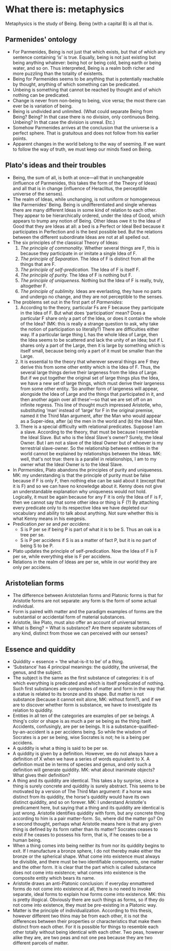 # What there is: metaphysics

Metaphysics is the study of Being. Being (with a capital B) is all that is.

## Parmenides' ontology

* For Parmenides, Being is not just that which exists, but that of which any
  sentence containing ‘is’ is true. Equally, being is not just existing but
  being anything whatever: being hot or being cold, being earth or being
  water, and so on. Thus interpreted, Being is a realm both richer and more
  puzzling than the totality of existents.
* Being for Parmenides seems to be anything that is potentially reachable by
  thought, anything of which something can be predicated.
* Unbeing is something that cannot be reached by thought and of which
  nothing can be predicated.
* Change is never from non-being to being, vice versa; the most there can
  ever be is variation of being.
* Being is undivided and unlimited. (What could separate Being from Being?
  Being? In that case there is no division, only continuous Being. Unbeing?
  In that case the division is unreal. Etc.)
* Somehow Parmenides arrives at the conclusion that the universe is a
  perfect sphere. That is gratuitous and does not follow from his earlier
  points.
* Apparent changes in the world belong to the way of seeming. If we want
  to follow the way of truth, we must keep our minds fixed on Being.

## Plato's ideas and their troubles

* Being, the sum of all, is both at once—all that in unchangeable (influence
  of Parmenides, this takes the form of the Theory of Ideas) and all that is
  in change (influence of Heraclitus, the perceptible universe of the
  senses).
* The realm of Ideas, while unchanging, is not uniform or homogeneous like
  Parmenides' Being. Being is undifferentiated and single whereas there are
  many different Ideas in some kind of relation to each other. They appear
  to be hierarchically ordered, under the Idea of Good, which appears to
  trump any notion of Being. Other Ideas owe it to the Idea of Good that
  they are Ideas at all: a bed is a Perfect or Ideal Bed because it
  participates in Perfection and is the best possible bed. But the relations
  between the different subordinate Ideas are not at all spelled out.
* The six principles of the classical Theory of Ideas:
  1. *The principle of commonality*. Whether several things are F, this is
     because they participate in or imitate a single Idea of F.
  2. *The principle of Separation*. The Idea of F is distinct from all the
     things that are F.
  3. *The principle of self-predication.* The Idea of F is itself F.
  4. *The principle of purity.* The Idea of F is nothing but F.
  5. *The principle of uniqueness.* Nothing but the Idea of F is really,
     truly, altogether F.
  6. *The principle of sublimity.* Ideas are everlasting, they have no parts
     and undergo no change, and they are not perceptible to the senses.
* The problems set out in the first part of *Parmenides*:
  1. According to the theory, particular Fs are F because they participate
     in the Idea of F. But what does ‘participation’ mean? Does a particular
     F share only a part of the Idea, or does it contain the whole of the
     Idea? (MK: this is really a strange question to ask, why take the
     notion of participation so literally?) There are difficulties either
     way. If a particular large thing L has the whole Idea of Large, then
     the Idea seems to be scattered and lack the unity of an Idea; but if L
     shares only a part of the Large, then it is large by something which is
     itself small, because being only a part of it must be smaller than the
     Large.
  2. It is essential to the theory that wherever several things are F they
     derive this from some other entity which is the Idea of F. Thus, the
     several large things derive their largeness from the Idea of Large. But
     if we put together the original set of large things plus the Idea, we
     have a new set of large things, which must derive their largeness from
     some other entity. ‘So another form of largeness will appear, alongside
     the Idea of Large and the things that participated in it, and then
     another again over all these’—so that we are set off on an infinite
     regress. This line of thought much impressed Aristotle, who,
     substituting ‘man’ instead of ‘large’ for F in the original premise,
     named it the Third Man argument, after the Man who would appear as a
     Super-idea, after (a) the men in the world and (b) the Ideal Man.
  3. There is a special difficulty with relational predicates. Suppose I am
     a slave. According to the theory, that must be because I resemble the
     Ideal Slave. But who is the Ideal Slave's owner? Surely, the Ideal
     Owner. But I am not a slave of the Ideal Owner but of whoever is my
     terrestrial slave-owner. So the relationship between entities in the
     world cannot be explained by relationships between the Ideas. MK: well,
     that's not true: there is a parallel in relationships, I am to my owner
     what the Ideal Owner is to the Ideal Slave.
* In *Parmenides*, Plato abandons the principles of purity and uniqueness.
  MK: my understanding is that the principle of purity must be false because
  if F is only F, then nothing else can be said about it (except that it is
  F) and so we can have no knowledge about it. Kenny does not give an
  understandable explanation why uniqueness would not hold. Logically, it
  must be again because for any F it is only the Idea of F is F, then we
  cannot say that some other idea or thing is F (?) By attaching every
  predicate only to its respective Idea we have depleted our vocabulary and
  ability to talk about anything. Not sure whether this is what Kenny means
  in his exegesis.
* Predication *per se* and *per accidens*:
  * S is P per se if being P is part of what it is to be S. Thus an oak is a
    tree per se.
  * S is P per accidens if S is as a matter of fact P, but it is no part of
    being S to be P.
* Plato updates the principle of self-predication. Now the Idea of F is F
  per se, while everything else is F per accidens.
* Relations in the realm of Ideas are per se, while in our world they are
  only per accidens.

## Aristotelian forms

* The difference between Aristotelian forms and Platonic forms is that for
  Aristotle forms are not separate: any form is the form of some actual
  individual.
* Form is paired with matter and the paradigm examples of forms are the
  substantial or accidental form of material substances.
* Aristotle, like Plato, must also offer an account of universal terms.
* What is Being? = What is substance? Are there separate substances of any
  kind, distinct from those we can perceived with our senses?

## Essence and quiddity

* Quiddity = essence = ‘the what-is-it to be’ of a thing.
* ‘Substance’ has 4 principal meanings: the quiddity, the universal, the
  genus, and the subject.
* The subject is the same as the first substance of categories: it is of
  which everything is predicated and which is itself predicated of nothing.
  Such first substances are composites of matter and form in the way that a
  statue is related to its bronze and its shape. But matter is not substance
  (because it cannot exit alone, MK: without form?), and if we are to
  discover whether form is substance, we have to investigate its relation to
  quiddity.
* Entities in all ten of the categories are examples of per se beings. A
  thing's color or shape is as much a per se being as the thing itself.
  Accidents, confusingly, are per se beings. It is a
  substance-qualified-by-an-accident is a per accidens being. So while the
  wisdom of Socrates is a per se being, wise Socrates is not; he is a being
  per accidens.
* A quiddity is what a thing is said to be per se.
* A quiddity is given by a definition. However, we do not always have a
  definition of X when we have a series of words equivalent to X. A
  definition must be in terms of species and genus, and only such a
  definition will generate quiddity. MK: what about inanimate objects? What
  gives their definition?
* A thing and its quiddity are identical. This takes a by surprise, since a
  thing is surely concrete and quiddity is surely abstract. This seems to be
  motivated by a version of The Third Man argument: if a horse was distinct
  from its quiddity, the horse's quiddity would have its own distinct
  quiddity, and so on forever. MK: I understand Aristotle's predicament
  here, but saying that a thing and its quiddity are identical is just
  wrong. Aristotle identifies quiddity with form, but any concrete thing
  according to him is a pair matter-form. So, where did the matter go? On a
  second thought, perhaps what Aristotle means here is that any given thing
  is defined by its form rather than its matter? Socrates ceases to exist if
  he ceases to possess his form, that is, if he ceases to be a human being.
* When a thing comes into being neither its from nor its quiddity begins to
  exit. If I manufacture a bronze sphere, I do not thereby make either the
  bronze or the spherical shape. What come into existence must always be
  divisible, and there must be two identifiable components, one matter and
  the other form. It is clear that the part which is called substance does
  not come into existence; what comes into existence is the composite entity
  which bears its name.
* Aristotle draws an anti-Platonic conclusion: if everyday enmattered forms
  do not come into existence at all, there is no need to invoke separate,
  ideal forms to explain how forms come into existence. MK: this is pretty
  illogical. Obviously there are such things as forms, so if they do not
  come into existence, they must be pre-existing in a Platonic way.
* Matter is the principle of individualization. According to this thesis,
  however different two thins may be from each other, it is not the
  differences between their properties or characteristics that make them
  distinct from each other. For it is possible for things to resemble each
  other totally without being identical with each other. Two peas, however
  alike they are, are two peas and not one pea because they are two
  different parcels of matter.
